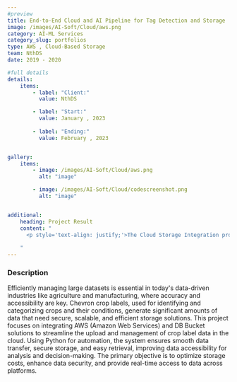```yaml
---
#preview
title: End-to-End Cloud and AI Pipeline for Tag Detection and Storage
image: /images/AI-Soft/Cloud/aws.png
category: AI-ML Services
category_slug: portfolios
type: AWS , Cloud-Based Storage 
team: NthDS
date: 2019 - 2020

#full details
details:
    items:
        - label: "Client:"
          value: NthDS

        - label: "Start:"
          value: January , 2023
        
        - label: "Ending:"
          value: February , 2023


gallery: 
    items:
        - image: /images/AI-Soft/Cloud/aws.png
          alt: "image"

        - image: /images/AI-Soft/Cloud/codescreenshot.png
          alt: "image"


additional:
    heading: Project Result
    content: "
      <p style='text-align: justify;'>The Cloud Storage Integration project successfully optimized the upload and management of Chevron crop label data using AWS S3 and DB Bucket platforms. Through Python automation, the system boosted the efficiency and reliability of data transfers, enabling large datasets to be securely and swiftly uploaded. Techniques like multipart uploads and batch processing significantly increased upload speeds, making real-time data access possible for field analysts and decision-makers. In conclusion, the integration of AWS and DB Bucket with Python has proven to be an effective, secure, and cost-efficient solution for managing crop label data. The system enhances data accessibility and supports more informed decision-making. This project lays the groundwork for future improvements, including deeper integration with data analysis tools and expanded cloud-based agricultural data management solutions.</p>
      
    "
---
```


### Description

Efficiently managing large datasets is essential in today's data-driven industries like agriculture and manufacturing, where accuracy and accessibility are key. Chevron crop labels, used for identifying and categorizing crops and their conditions, generate significant amounts of data that need secure, scalable, and efficient storage solutions. This project focuses on integrating AWS (Amazon Web Services) and DB Bucket solutions to streamline the upload and management of crop label data in the cloud. Using Python for automation, the system ensures smooth data transfer, secure storage, and easy retrieval, improving data accessibility for analysis and decision-making. The primary objective is to optimize storage costs, enhance data security, and provide real-time access to data across platforms.

